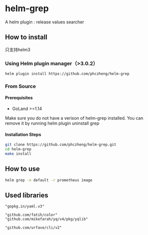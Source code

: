 # helm-grep

A helm plugin :  release values searcher

## How to install

只支持helm3

### Using Helm plugin manager（>3.0.2）
```bash
helm plugin install https://github.com/phczheng/helm-grep
```



### From Source
#### Prerequisites
- GoLand >=1.14

Make sure you do not have a verison of helm-grep installed. You can remove it by running helm plugin uninstall grep
#### Installation Steps

```bash
git clone https://github.com/phczheng/helm-grep.git
cd helm-grep
make install
```

## How to use
```bash
helm grep -n default -r prometheus image
```

## Used libraries
	"gopkg.in/yaml.v3"

	"github.com/fatih/color"
	"github.com/mikefarah/yq/v4/pkg/yqlib"

	"github.com/urfave/cli/v2"
